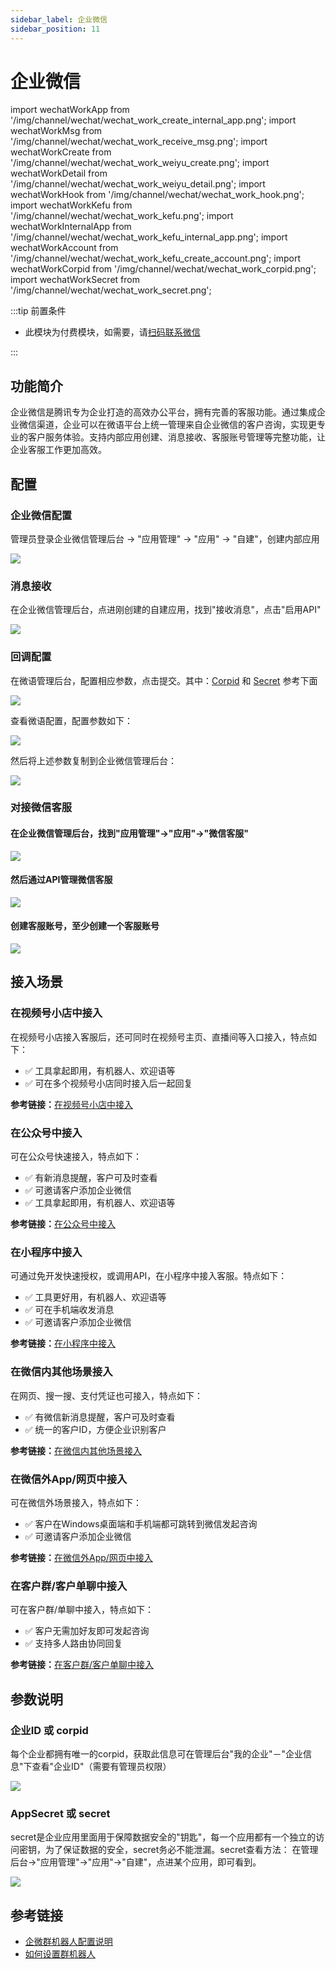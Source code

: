 ```yaml
---
sidebar_label: 企业微信
sidebar_position: 11
---
```


# 企业微信

import wechatWorkApp from '/img/channel/wechat/wechat_work_create_internal_app.png';
import wechatWorkMsg from '/img/channel/wechat/wechat_work_receive_msg.png';
import wechatWorkCreate from '/img/channel/wechat/wechat_work_weiyu_create.png';
import wechatWorkDetail from '/img/channel/wechat/wechat_work_weiyu_detail.png';
import wechatWorkHook from '/img/channel/wechat/wechat_work_hook.png';
import wechatWorkKefu from '/img/channel/wechat/wechat_work_kefu.png';
import wechatWorkInternalApp from '/img/channel/wechat/wechat_work_kefu_internal_app.png';
import wechatWorkAccount from '/img/channel/wechat/wechat_work_kefu_create_account.png';
import wechatWorkCorpid from '/img/channel/wechat/wechat_work_corpid.png';
import wechatWorkSecret from '/img/channel/wechat/wechat_work_secret.png';

:::tip 前置条件

- 此模块为付费模块，如需要，请[扫码联系微信](/img/wechat.png)

:::

## 功能简介

企业微信是腾讯专为企业打造的高效办公平台，拥有完善的客服功能。通过集成企业微信渠道，企业可以在微语平台上统一管理来自企业微信的客户咨询，实现更专业的客户服务体验。支持内部应用创建、消息接收、客服账号管理等完整功能，让企业客服工作更加高效。

## 配置

### 企业微信配置

管理员登录企业微信管理后台 → "应用管理" → "应用" → "自建"，创建内部应用

<img src={wechatWorkApp} />

### 消息接收

在企业微信管理后台，点进刚创建的自建应用，找到"接收消息"，点击"启用API"

<img src={wechatWorkMsg} />

### 回调配置

在微语管理后台，配置相应参数，点击提交。其中：[Corpid](#企业id-或-corpid) 和 [Secret](#appsecret-或-secret) 参考下面

<img src={wechatWorkCreate} />

查看微语配置，配置参数如下：

<img src={wechatWorkDetail} />

然后将上述参数复制到企业微信管理后台：

<img src={wechatWorkHook} />

### 对接微信客服

#### 在企业微信管理后台，找到"应用管理"→"应用"→"微信客服"

<img src={wechatWorkKefu} />

#### 然后通过API管理微信客服

<img src={wechatWorkInternalApp} />

#### 创建客服账号，至少创建一个客服账号

<img src={wechatWorkAccount} />

## 接入场景

### 在视频号小店中接入

在视频号小店接入客服后，还可同时在视频号主页、直播间等入口接入，特点如下：

- ✅ 工具拿起即用，有机器人、欢迎语等
- ✅ 可在多个视频号小店同时接入后一起回复

**参考链接：**[在视频号小店中接入](https://work.weixin.qq.com/wework_admin/frame#/app/servicer/scene/channels)

### 在公众号中接入

可在公众号快速接入，特点如下：

- ✅ 有新消息提醒，客户可及时查看
- ✅ 可邀请客户添加企业微信
- ✅ 工具拿起即用，有机器人、欢迎语等

**参考链接：**[在公众号中接入](https://work.weixin.qq.com/wework_admin/frame#/app/servicer/scene/mp)

### 在小程序中接入

可通过免开发快速授权，或调用API，在小程序中接入客服。特点如下：

- ✅ 工具更好用，有机器人、欢迎语等
- ✅ 可在手机端收发消息
- ✅ 可邀请客户添加企业微信

**参考链接：**[在小程序中接入](https://work.weixin.qq.com/wework_admin/frame#/app/servicer/scene/miniprogram)

### 在微信内其他场景接入

在网页、搜一搜、支付凭证也可接入，特点如下：

- ✅ 有微信新消息提醒，客户可及时查看
- ✅ 统一的客户ID，方便企业识别客户

**参考链接：**[在微信内其他场景接入](https://work.weixin.qq.com/wework_admin/frame#/app/servicer/scene/wechatOthers)

### 在微信外App/网页中接入

可在微信外场景接入，特点如下：

- ✅ 客户在Windows桌面端和手机端都可跳转到微信发起咨询
- ✅ 可邀请客户添加企业微信

**参考链接：**[在微信外App/网页中接入](https://work.weixin.qq.com/wework_admin/frame#/app/servicer/scene/wechatOut)

### 在客户群/客户单聊中接入

可在客户群/单聊中接入，特点如下：

- ✅ 客户无需加好友即可发起咨询
- ✅ 支持多人路由协同回复

**参考链接：**[在客户群/客户单聊中接入](https://work.weixin.qq.com/wework_admin/frame#/app/servicer/scene/weCom)

## 参数说明

### 企业ID 或 corpid

每个企业都拥有唯一的corpid，获取此信息可在管理后台"我的企业"－"企业信息"下查看"企业ID"（需要有管理员权限）

<img src={wechatWorkCorpid} />

### AppSecret 或 secret

secret是企业应用里面用于保障数据安全的"钥匙"，每一个应用都有一个独立的访问密钥，为了保证数据的安全，secret务必不能泄漏。secret查看方法：
在管理后台→"应用管理"→"应用"→"自建"，点进某个应用，即可看到。

<img src={wechatWorkSecret} />

## 参考链接

- [企微群机器人配置说明](https://developer.work.weixin.qq.com/document/path/99110)
- [如何设置群机器人](https://open.work.weixin.qq.com/help2/pc/14931)
